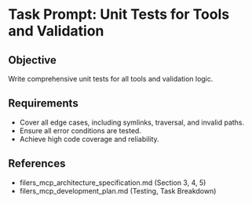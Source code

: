 # Task Prompt: Unit Tests for Tools and Validation

## Objective
Write comprehensive unit tests for all tools and validation logic.

## Requirements
- Cover all edge cases, including symlinks, traversal, and invalid paths.
- Ensure all error conditions are tested.
- Achieve high code coverage and reliability.

## References
- filers_mcp_architecture_specification.md (Section 3, 4, 5)
- filers_mcp_development_plan.md (Testing, Task Breakdown)
